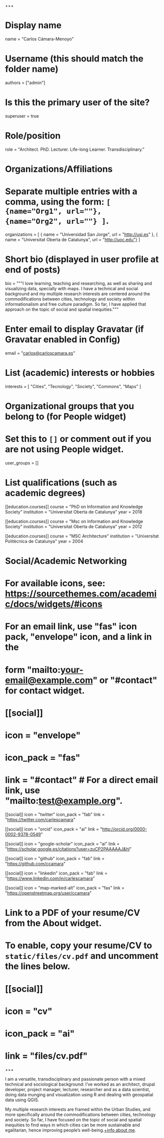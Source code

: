 +++
# Display name
name = "Carlos Cámara-Menoyo"

# Username (this should match the folder name)
authors = ["admin"]

# Is this the primary user of the site?
superuser = true

# Role/position
role = "Architect. PhD. Lecturer. Life-long Learner. Transdisciplinary."

# Organizations/Affiliations
#   Separate multiple entries with a comma, using the form: `[ {name="Org1", url=""}, {name="Org2", url=""} ]`.
organizations = [ { name = "Universidad San Jorge", url = "http://usj.es" }, { name = "Universitat Oberta de Catalunya", url = "http://uoc.edu"} ]

# Short bio (displayed in user profile at end of posts)
bio = """I love learning, teaching and researching, as well as sharing and visualizing data, specially with maps.
I have a technical and social background and my multiple research interests are centered around the commodifications between cities, technology and society within informationalism and free culture paradigm. So far, I have applied that approach on the topic of social and spatial inequities."""

# Enter email to display Gravatar (if Gravatar enabled in Config)
email = "carlos@carloscamara.es"

# List (academic) interests or hobbies
interests = [
  "Cities",
  "Tecnology",
  "Society",
  "Commons",
  "Maps"
]

# Organizational groups that you belong to (for People widget)
#   Set this to `[]` or comment out if you are not using People widget.
user_groups = []

# List qualifications (such as academic degrees)
[[education.courses]]
  course = "PhD on Information and Knowledge Society"
  institution = "Universitat Oberta de Catalunya"
  year = 2018

[[education.courses]]
  course = "Msc on Information and Knowledge Society"
  institution = "Universitat Oberta de Catalunya"
  year = 2012

[[education.courses]]
  course = "MSC Architecture"
  institution = "Universitat Politècnica de Catalunya"
  year = 2004

# Social/Academic Networking
# For available icons, see: https://sourcethemes.com/academic/docs/widgets/#icons
#   For an email link, use "fas" icon pack, "envelope" icon, and a link in the
#   form "mailto:your-email@example.com" or "#contact" for contact widget.

# [[social]]
#   icon = "envelope"
#   icon_pack = "fas"
#   link = "#contact"  # For a direct email link, use "mailto:test@example.org".

[[social]]
  icon = "twitter"
  icon_pack = "fab"
  link = "https://twitter.com/carlescamara"

[[social]]
  icon = "orcid"
  icon_pack = "ai"
  link = "http://orcid.org/0000-0002-9378-0549"

[[social]]
  icon = "google-scholar"
  icon_pack = "ai"
  link = "https://scholar.google.es/citations?user=zuCP2PAAAAAJ&hl"

[[social]]
  icon = "github"
  icon_pack = "fab"
  link = "https://github.com/ccamara"

[[social]]
  icon = "linkedin"
  icon_pack = "fab"
  link = "https://www.linkedin.com/in/carlescamara"

[[social]]
  icon = "map-marked-alt"
  icon_pack = "fas"
  link = "https://openstreetmap.org/user/ccamara"


# Link to a PDF of your resume/CV from the About widget.
# To enable, copy your resume/CV to `static/files/cv.pdf` and uncomment the lines below.
# [[social]]
#   icon = "cv"
#   icon_pack = "ai"
#   link = "files/cv.pdf"

+++

I am a versatile, transdisciplinary and passionate person with a mixed technical and sociological background: I’ve worked as an architect, drupal developer, project manager, lecturer, researcher and as a data scientist, doing data munging and visualization using R and dealing with geospatial data using QGIS.

My multiple research interests are framed within the Urban Studies, and more specifically around the commodifications between cities, technology and society. So far, I have focused on the topic of social and spatial inequities to find ways in which cities can be more sustainable and egalitarian, hence improving people’s well-being.[+info about me](https://carloscamara.es/en/about).
